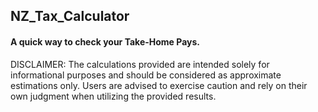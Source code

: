 ## NZ_Tax_Calculator

#### A quick way to check your Take-Home Pays.

DISCLAIMER: The calculations provided are intended solely for informational purposes and should be considered as approximate estimations only. Users are advised to exercise caution and rely on their own judgment when utilizing the provided results. 
